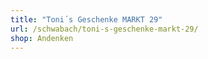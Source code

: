 ```yaml
---
title: "Toni´s Geschenke MARKT 29"
url: /schwabach/toni-s-geschenke-markt-29/
shop: Andenken
---
```


